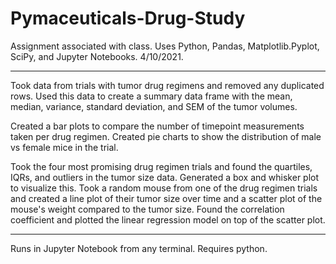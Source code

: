 # Pymaceuticals-Drug-Study
Assignment associated with class. Uses Python, Pandas, Matplotlib.Pyplot, SciPy, and Jupyter Notebooks. 4/10/2021.

------------------------------------------

Took data from trials with tumor drug regimens and removed any duplicated rows. Used this data to create a summary data frame with the mean, median, variance, standard deviation, and SEM of the tumor volumes.

Created a bar plots to compare the number of timepoint measurements taken per drug regimen. Created pie charts to show the distribution of male vs female mice in the trial.

Took the four most promising drug regimen trials and found the quartiles, IQRs, and outliers in the tumor size data. Generated a box and whisker plot to visualize this.
Took a random mouse from one of the drug regimen trials and created a line plot of their tumor size over time and a scatter plot of the mouse's weight compared to the tumor size. Found the correlation coefficient and plotted the linear regression model on top of the scatter plot.

---------------------------------------------

Runs in Jupyter Notebook from any terminal. Requires python.
